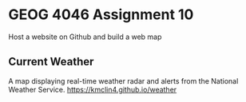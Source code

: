 # GEOG 4046 Assignment 10
Host a website on Github and build a web map 

## Current Weather
A map displaying real-time weather radar and alerts from the National Weather Service.
<https://kmclin4.github.io/weather>
